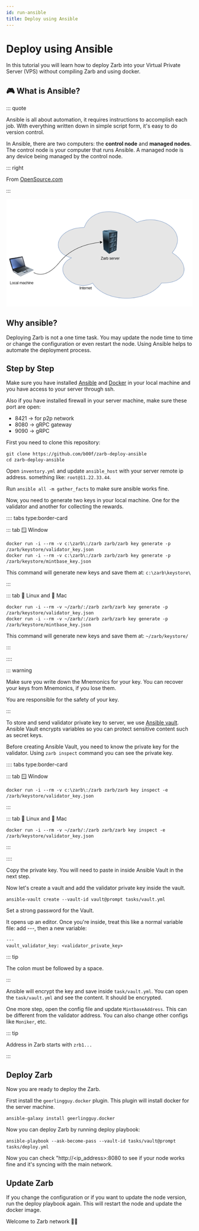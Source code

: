 ```yaml
---
id: run-ansible
title: Deploy using Ansible
---
```


# Deploy using Ansible

In this tutorial you will learn how to deploy Zarb into your Virtual Private Server (VPS) without
compiling Zarb and using docker.

## 🎮 What is Ansible?

::: quote

Ansible is all about automation, it requires instructions to accomplish each job. With everything
written down in simple script form, it's easy to do version control.

In Ansible, there are two computers: the **control node** and **managed nodes**. The control node is
your computer that runs Ansible. A managed node is any device being managed by the control node.

::: right

From [OpenSource.com](https://opensource.com/resources/what-ansible)

:::

![Deploy Zarb using ansible](../assets/images/zarb-ansible.png)

## Why ansible?

Deploying Zarb is not a one time task. You may update the node time to time or change the
configuration or even restart the node. Using Ansible helps to automate the deployment process.

## Step by Step

Make sure you have installed
[Ansible](https://docs.ansible.com/ansible/latest/installation_guide/intro_installation.html) and
[Docker](https://docs.docker.com/get-docker/) in your local machine and you have access to your
server through ssh.



Also if you have installed firewall in your server machine, make sure these port are open:

- 8421 -> for p2p network
- 8080 -> gRPC gateway
- 9090 -> gRPC

First you need to clone this repository:

```
git clone https://github.com/b00f/zarb-deploy-ansible
cd zarb-deploy-ansible
```

Open `inventory.yml` and update `ansible_host` with your server remote ip address. something like:
`root@11.22.33.44`.

Run `ansible all -m gather_facts` to make sure ansible works fine.

Now, you need to generate two keys in your local machine. One for the validator and another for
collecting the rewards.

:::: tabs type:border-card

::: tab 🪟 Window

```
docker run -i --rm -v c:\zarb\:/zarb zarb/zarb key generate -p /zarb/keystore/validator_key.json
docker run -i --rm -v c:\zarb\:/zarb zarb/zarb key generate -p /zarb/keystore/mintbase_key.json
```

This command will generate new keys and save them at: `c:\zarb\keystore\`

:::

::: tab 🐧 Linux and 🍏 Mac

```
docker run -i --rm -v ~/zarb/:/zarb zarb/zarb key generate -p /zarb/keystore/validator_key.json
docker run -i --rm -v ~/zarb/:/zarb zarb/zarb key generate -p /zarb/keystore/mintbase_key.json
```

This command will generate new keys and save them at: `~/zarb/keystore/`

:::

::::

::: warning

Make sure you write down the Mnemonics for your key. You can recover your keys from Mnemonics, if
you lose them.

You are responsible for the safety of your key.

:::

To store and send validator private key to server, we use
[Ansible vault](https://docs.ansible.com/ansible/latest/user_guide/vault.html). Ansible Vault
encrypts variables so you can protect sensitive content such as secret keys.

Before creating Ansible Vault, you need to know the private key for the validator. Using
`zarb inspect` command you can see the private key.

:::: tabs type:border-card

::: tab 🪟 Window

```
docker run -i --rm -v c:\zarb\:/zarb zarb/zarb key inspect -e /zarb/keystore/validator_key.json
```

:::

::: tab 🐧 Linux and 🍏 Mac

```
docker run -i --rm -v ~/zarb/:/zarb zarb/zarb key inspect -e /zarb/keystore/validator_key.json
```

:::

::::

Copy the private key. You will need to paste in inside Ansible Vault in the next step.

Now let's create a vault and add the validator private key inside the vault.

```
ansible-vault create --vault-id vault@prompt tasks/vault.yml
```

Set a strong password for the Vault.

It opens up an editor. Once you're inside, treat this like a normal variable file: add ---, then a
new variable:

```
---
vault_validator_key: <validator_private_key>
```

::: tip

The colon must be followed by a space.

:::

Ansible will encrypt the key and save inside `task/vault.yml`. You can open the `task/vault.yml` and
see the content. It should be encrypted.

One more step, open the config file and update `MintbaseAddress`. This can be different from the
validator address. You can also change other configs like `Moniker`, etc.

::: tip

Address in Zarb starts with `zrb1...`

:::

## Deploy Zarb

Now you are ready to deploy the Zarb.

First install the `geerlingguy.docker` plugin. This plugin will install docker for the server
machine.

```
ansible-galaxy install geerlingguy.docker
```

Now you can deploy Zarb by running deploy playbook:

```
ansible-playbook --ask-become-pass --vault-id tasks/vault@prompt tasks/deploy.yml

```

Now you can check "http://<ip_address>:8080 to see if your node works fine and it's syncing with the
main network.

## Update Zarb

If you change the configuration or if you want to update the node version, run the deploy playbook
again. This will restart the node and update the docker image.

Welcome to Zarb network 🤝🏼
